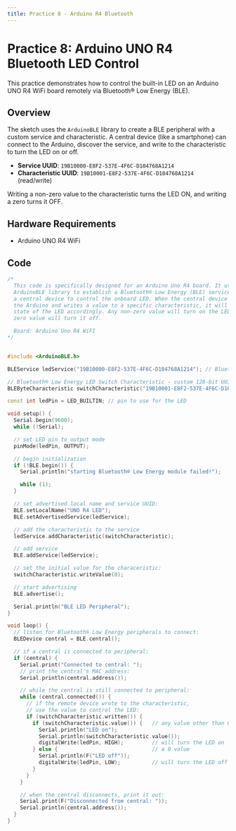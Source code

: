 ```yaml
---
title: Practice 8 - Arduino R4 Bluetooth
---
```


# Practice 8: Arduino UNO R4 Bluetooth LED Control

This practice demonstrates how to control the built-in LED on an Arduino UNO R4 WiFi board remotely via Bluetooth® Low Energy (BLE).

## Overview

The sketch uses the `ArduinoBLE` library to create a BLE peripheral with a custom service and characteristic. A central device (like a smartphone) can connect to the Arduino, discover the service, and write to the characteristic to turn the LED on or off.

- **Service UUID**: `19B10000-E8F2-537E-4F6C-D104768A1214`
- **Characteristic UUID**: `19B10001-E8F2-537E-4F6C-D104768A1214` (read/write)

Writing a non-zero value to the characteristic turns the LED ON, and writing a zero turns it OFF.

## Hardware Requirements

- Arduino UNO R4 WiFi

## Code

```cpp
/*
  This code is specifically designed for an Arduino Uno R4 board. It utilizes the 
  ArduinoBLE library to establish a Bluetooth® Low Energy (BLE) service, enabling 
  a central device to control the onboard LED. When the central device connects to 
  the Arduino and writes a value to a specific characteristic, it will alter the 
  state of the LED accordingly. Any non-zero value will turn on the LED, while a 
  zero value will turn it off.

  Board: Arduino Uno R4 WiFI
*/


#include <ArduinoBLE.h>

BLEService ledService("19B10000-E8F2-537E-4F6C-D104768A1214"); // Bluetooth® Low Energy LED Service

// Bluetooth® Low Energy LED Switch Characteristic - custom 128-bit UUID, read and writable by central
BLEByteCharacteristic switchCharacteristic("19B10001-E8F2-537E-4F6C-D104768A1214", BLERead | BLEWrite);

const int ledPin = LED_BUILTIN; // pin to use for the LED

void setup() {
  Serial.begin(9600);
  while (!Serial);

  // set LED pin to output mode
  pinMode(ledPin, OUTPUT);

  // begin initialization
  if (!BLE.begin()) {
    Serial.println("starting Bluetooth® Low Energy module failed!");

    while (1);
  }

  // set advertised local name and service UUID:
  BLE.setLocalName("UNO R4 LED");
  BLE.setAdvertisedService(ledService);

  // add the characteristic to the service
  ledService.addCharacteristic(switchCharacteristic);

  // add service
  BLE.addService(ledService);

  // set the initial value for the characeristic:
  switchCharacteristic.writeValue(0);

  // start advertising
  BLE.advertise();

  Serial.println("BLE LED Peripheral");
}

void loop() {
  // listen for Bluetooth® Low Energy peripherals to connect:
  BLEDevice central = BLE.central();

  // if a central is connected to peripheral:
  if (central) {
    Serial.print("Connected to central: ");
    // print the central's MAC address:
    Serial.println(central.address());

    // while the central is still connected to peripheral:
    while (central.connected()) {
      // if the remote device wrote to the characteristic,
      // use the value to control the LED:
      if (switchCharacteristic.written()) {
        if (switchCharacteristic.value()) {   // any value other than 0
          Serial.println("LED on");
          Serial.println(switchCharacteristic.value());
          digitalWrite(ledPin, HIGH);         // will turn the LED on
        } else {                              // a 0 value
          Serial.println(F("LED off"));
          digitalWrite(ledPin, LOW);          // will turn the LED off
        }
      }
    }

    // when the central disconnects, print it out:
    Serial.print(F("Disconnected from central: "));
    Serial.println(central.address());
  }
}
```
